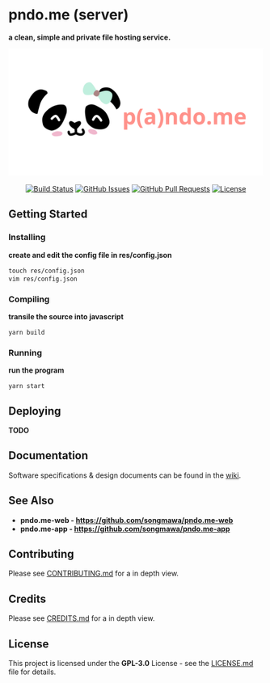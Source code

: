 # **pndo.me (server)**

**a clean, simple and private file hosting service.**

![project logo|banner](res/repo/banner.svg "pndo.me banner")

<div align="center">

  [![Build Status](https://travis-ci.com/songmawa/pndo.me-server.svg?branch=master)](https://travis-ci.com/songmawa/pndo.me-server)
  [![GitHub Issues](https://img.shields.io/github/issues/songmawa/pndo.me-server.svg)](https://github.com/songmawa/pndo.me-server/issues)
  [![GitHub Pull Requests](https://img.shields.io/github/issues-pr/songmawa/pndo.me-server.svg)](https://github.com/songmawa/pndo.me-server/pulls)
  [![License](https://img.shields.io/badge/license-MIT-blue.svg)](/LICENSE)

</div>

## Getting Started

### Installing

**create and edit the config file in res/config.json**

```
touch res/config.json
vim res/config.json
```


### Compiling

**transile the source into javascript**

```
yarn build
```

### Running

**run the program**

```
yarn start
```

## Deploying

**TODO**

## Documentation

Software specifications & design documents can be found in the [wiki](/wiki).

## See Also

- **pndo.me-web - https://github.com/songmawa/pndo.me-web**
- **pndo.me-app - https://github.com/songmawa/pndo.me-app**

## Contributing

Please see [CONTRIBUTING.md](CONTRIBUTING.md) for a in depth view.

## Credits

Please see [CREDITS.md](CREDITS.md) for a in depth view.

## License

This project is licensed under the **GPL-3.0** License - see the [LICENSE.md](LICENSE.md) file for details.
